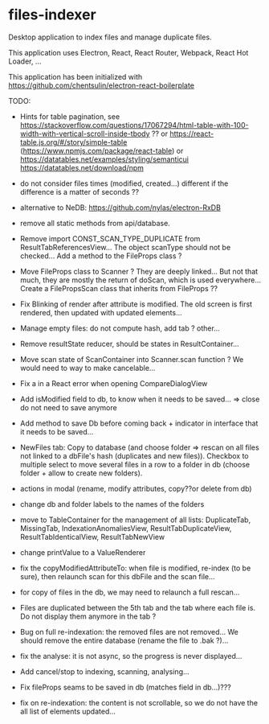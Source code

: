 # files-indexer
Desktop application to index files and manage duplicate files.

This application uses Electron, React, React Router, Webpack, React Hot Loader, ...

This application has been initialized with https://github.com/chentsulin/electron-react-boilerplate

TODO:
- Hints for table pagination, see https://stackoverflow.com/questions/17067294/html-table-with-100-width-with-vertical-scroll-inside-tbody ?? or https://react-table.js.org/#/story/simple-table (https://www.npmjs.com/package/react-table) or https://datatables.net/examples/styling/semanticui https://datatables.net/download/npm
- do not consider files times (modified, created...) different if the difference is a matter of seconds ??
- alternative to NeDB: https://github.com/nylas/electron-RxDB
- remove all static methods from api/database.
- Remove import CONST_SCAN_TYPE_DUPLICATE from ResultTabReferencesView... The object scanType should not be checked... Add a method to the FileProps class ?
- Move FileProps class to Scanner ? They are deeply linked... But not that much, they are mostly the return of doScan, which is used everywhere... Create a FilePropsScan class that inherits from FileProps ??
- Fix Blinking of render after attribute is modified. The old screen is first rendered, then updated with updated elements...
- Manage empty files: do not compute hash, add tab ? other...
- Remove resultState reducer, should be states in ResultContainer...
- Move scan state of ScanContainer into Scanner.scan function ? We would need to way to make cancelable...
- Fix a in a React error when opening CompareDialogView
- Add isModified field to db, to know when it needs to be saved... => close do not need to save anymore
- Add method to save Db before coming back + indicator in interface that it needs to be saved...


- NewFiles tab: Copy to database (and choose folder => rescan on all files not linked to a dbFile's hash (duplicates and new files)). Checkbox to multiple select to move several files in a row to a folder in db (choose folder + allow to create new folders).
- actions in modal (rename, modify attributes, copy??or delete from db)
- change db and folder labels to the names of the folders
- move to TableContainer for the management of all lists: DuplicateTab, MissingTab, IndexationAnomaliesView, ResultTabDuplicateView, ResultTabIdenticalView, ResultTabNewView
- change printValue to a ValueRenderer

- fix the copyModifiedAttributeTo: when file is modified, re-index (to be sure), then relaunch scan for this dbFile and the scan file...
- for copy of files in the db, we may need to relaunch a full rescan...
- Files are duplicated between the 5th tab and the tab where each file is. Do not display them anymore in the tab ?
- Bug on full re-indexation: the removed files are not removed... We should remove the entire database (rename the file to .bak ?)...
- fix the analyse: it is not async, so the progress is never displayed...
- Add cancel/stop to indexing, scanning, analysing...
- Fix fileProps seams to be saved in db (matches field in db...)???
- fix on re-indexation: the content is not scrollable, so we do not have the all list of elements updated...
